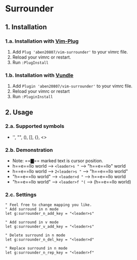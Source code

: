 # Surrounder

## 1. Installation
### 1.a. Installation with [Vim-Plug](https://github.com/junegunn/vim-plug)
1. Add `Plug 'aben20807/vim-surrounder'` to your vimrc file.
2. Reload your vimrc or restart.
3. Run `:PlugInstall`

### 1.b. Installation with [Vundle](https://github.com/VundleVim/Vundle.vim)
1. Add `Plugin 'aben20807/vim-surrounder'` to your vimrc file.
2. Reload your vimrc or restart
3. Run `:PluginInstall`

## 2. Usage
### 2.a. Supported symbols
+ '', "", (), [], {}, <>

### 2.b. Demonstration
+ Note: ==▇== marked text is cursor position.
+ h==e==llo world   --> `<leader>s "`   -->  "h==e==llo" world
+ h==e==llo world   --> `2<leader>s "`  --> "h==e==llo world"
+ "h==e==llo world" --> `<leader>d "`   -->  h==e==llo world
+ "h==e==llo world" --> `<leader>f "(`  --> (h==e==llo world)

### 2.c. Settings
```vim
" Feel free to change mapping you like.
" Add surround in n mode
let g:surrounder_n_add_key = "<leader>s"

" Add surround in v mode
let g:surrounder_v_add_key = "<leader>s"

" Delete surround in n mode
let g:surrounder_n_del_key = "<leader>d"

" Replace surround in n mode
let g:surrounder_n_rep_key = "<leader>f"
```
